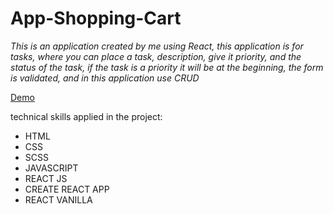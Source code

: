 # App-Shopping-Cart

_This is an application created by me using React, this application is for tasks, where you can place a task, description, give it priority, and the status of the task, if the task is a priority it will be at the beginning, the form is validated, and in this application use CRUD_

[Demo](https://app-todo-react-tda.netlify.app///)

technical skills applied in the project:

- HTML
- CSS
- SCSS
- JAVASCRIPT
- REACT JS
- CREATE REACT APP
- REACT VANILLA
